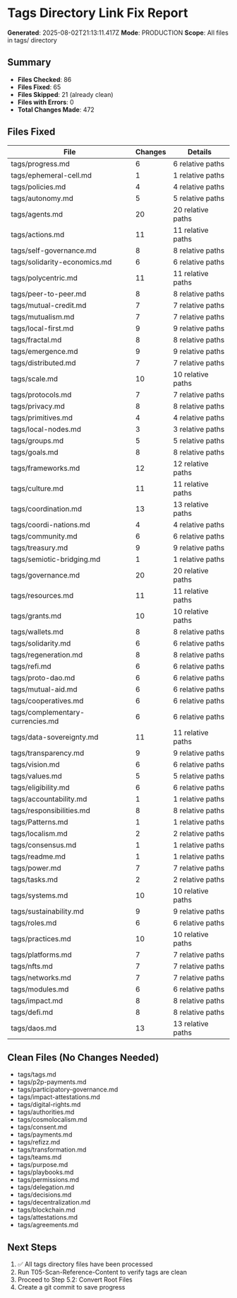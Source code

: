 # Tags Directory Link Fix Report

**Generated**: 2025-08-02T21:13:11.417Z
**Mode**: PRODUCTION
**Scope**: All files in tags/ directory

## Summary

- **Files Checked**: 86
- **Files Fixed**: 65
- **Files Skipped**: 21 (already clean)
- **Files with Errors**: 0
- **Total Changes Made**: 472

## Files Fixed

| File | Changes | Details |
|------|---------|----------|
| tags/progress.md | 6 | 6 relative paths |
| tags/ephemeral-cell.md | 1 | 1 relative paths |
| tags/policies.md | 4 | 4 relative paths |
| tags/autonomy.md | 5 | 5 relative paths |
| tags/agents.md | 20 | 20 relative paths |
| tags/actions.md | 11 | 11 relative paths |
| tags/self-governance.md | 8 | 8 relative paths |
| tags/solidarity-economics.md | 6 | 6 relative paths |
| tags/polycentric.md | 11 | 11 relative paths |
| tags/peer-to-peer.md | 8 | 8 relative paths |
| tags/mutual-credit.md | 7 | 7 relative paths |
| tags/mutualism.md | 7 | 7 relative paths |
| tags/local-first.md | 9 | 9 relative paths |
| tags/fractal.md | 8 | 8 relative paths |
| tags/emergence.md | 9 | 9 relative paths |
| tags/distributed.md | 7 | 7 relative paths |
| tags/scale.md | 10 | 10 relative paths |
| tags/protocols.md | 7 | 7 relative paths |
| tags/privacy.md | 8 | 8 relative paths |
| tags/primitives.md | 4 | 4 relative paths |
| tags/local-nodes.md | 3 | 3 relative paths |
| tags/groups.md | 5 | 5 relative paths |
| tags/goals.md | 8 | 8 relative paths |
| tags/frameworks.md | 12 | 12 relative paths |
| tags/culture.md | 11 | 11 relative paths |
| tags/coordination.md | 13 | 13 relative paths |
| tags/coordi-nations.md | 4 | 4 relative paths |
| tags/community.md | 6 | 6 relative paths |
| tags/treasury.md | 9 | 9 relative paths |
| tags/semiotic-bridging.md | 1 | 1 relative paths |
| tags/governance.md | 20 | 20 relative paths |
| tags/resources.md | 11 | 11 relative paths |
| tags/grants.md | 10 | 10 relative paths |
| tags/wallets.md | 8 | 8 relative paths |
| tags/solidarity.md | 6 | 6 relative paths |
| tags/regeneration.md | 8 | 8 relative paths |
| tags/refi.md | 6 | 6 relative paths |
| tags/proto-dao.md | 6 | 6 relative paths |
| tags/mutual-aid.md | 6 | 6 relative paths |
| tags/cooperatives.md | 6 | 6 relative paths |
| tags/complementary-currencies.md | 6 | 6 relative paths |
| tags/data-sovereignty.md | 11 | 11 relative paths |
| tags/transparency.md | 9 | 9 relative paths |
| tags/vision.md | 6 | 6 relative paths |
| tags/values.md | 5 | 5 relative paths |
| tags/eligibility.md | 6 | 6 relative paths |
| tags/accountability.md | 1 | 1 relative paths |
| tags/responsibilities.md | 8 | 8 relative paths |
| tags/Patterns.md | 1 | 1 relative paths |
| tags/localism.md | 2 | 2 relative paths |
| tags/consensus.md | 1 | 1 relative paths |
| tags/readme.md | 1 | 1 relative paths |
| tags/power.md | 7 | 7 relative paths |
| tags/tasks.md | 2 | 2 relative paths |
| tags/systems.md | 10 | 10 relative paths |
| tags/sustainability.md | 9 | 9 relative paths |
| tags/roles.md | 6 | 6 relative paths |
| tags/practices.md | 10 | 10 relative paths |
| tags/platforms.md | 7 | 7 relative paths |
| tags/nfts.md | 7 | 7 relative paths |
| tags/networks.md | 7 | 7 relative paths |
| tags/modules.md | 6 | 6 relative paths |
| tags/impact.md | 8 | 8 relative paths |
| tags/defi.md | 8 | 8 relative paths |
| tags/daos.md | 13 | 13 relative paths |

## Clean Files (No Changes Needed)

- tags/tags.md
- tags/p2p-payments.md
- tags/participatory-governance.md
- tags/impact-attestations.md
- tags/digital-rights.md
- tags/authorities.md
- tags/cosmolocalism.md
- tags/consent.md
- tags/payments.md
- tags/refizz.md
- tags/transformation.md
- tags/teams.md
- tags/purpose.md
- tags/playbooks.md
- tags/permissions.md
- tags/delegation.md
- tags/decisions.md
- tags/decentralization.md
- tags/blockchain.md
- tags/attestations.md
- tags/agreements.md

## Next Steps

1. ✅ All tags directory files have been processed
2. Run T05-Scan-Reference-Content to verify tags are clean
3. Proceed to Step 5.2: Convert Root Files
4. Create a git commit to save progress
